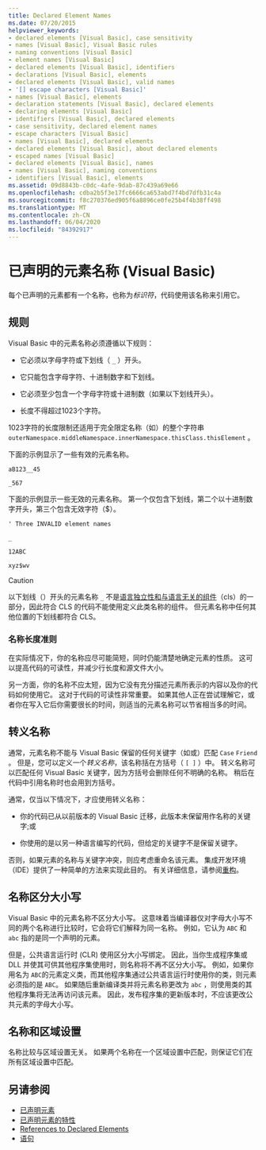 ```yaml
---
title: Declared Element Names
ms.date: 07/20/2015
helpviewer_keywords:
- declared elements [Visual Basic], case sensitivity
- names [Visual Basic], Visual Basic rules
- naming conventions [Visual Basic]
- element names [Visual Basic]
- declared elements [Visual Basic], identifiers
- declarations [Visual Basic], elements
- declared elements [Visual Basic], valid names
- '[] escape characters [Visual Basic]'
- names [Visual Basic], elements
- declaration statements [Visual Basic], declared elements
- declaring elements [Visual Basic]
- identifiers [Visual Basic], declared elements
- case sensitivity, declared element names
- escape characters [Visual Basic]
- names [Visual Basic], declared elements
- declared elements [Visual Basic], about declared elements
- escaped names [Visual Basic]
- declared elements [Visual Basic], names
- names [Visual Basic], naming conventions
- identifiers [Visual Basic], elements
ms.assetid: 09d8843b-c0dc-4afe-9dab-87c439a69e66
ms.openlocfilehash: cdba2b5f3e17fc6666ca653abd7f4bd7dfb31c4a
ms.sourcegitcommit: f8c270376ed905f6a8896ce0fe25b4f4b38ff498
ms.translationtype: MT
ms.contentlocale: zh-CN
ms.lasthandoff: 06/04/2020
ms.locfileid: "84392917"
---
```

# <a name="declared-element-names-visual-basic"></a>已声明的元素名称 (Visual Basic)
每个已声明的元素都有一个名称，也称为*标识符*，代码使用该名称来引用它。  
  
## <a name="rules"></a>规则  
 Visual Basic 中的元素名称必须遵循以下规则：  
  
- 它必须以字母字符或下划线（ `_` ）开头。  
  
- 它只能包含字母字符、十进制数字和下划线。  
  
- 它必须至少包含一个字母字符或十进制数（如果以下划线开头）。  
  
- 长度不得超过1023个字符。  
  
 1023字符的长度限制还适用于完全限定名称（如）的整个字符串 `outerNamespace.middleNamespace.innerNamespace.thisClass.thisElement` 。  
  
 下面的示例显示了一些有效的元素名称。  
  
 `aB123__45`  
  
 `_567`  
  
 下面的示例显示一些无效的元素名称。 第一个仅包含下划线，第二个以十进制数字开头，第三个包含无效字符（$）。  
  
 `' Three INVALID element names`  
  
 `_`  
  
 `12ABC`  
  
 `xyz$wv`  
  
> [!CAUTION]
> 以下划线（）开头的元素名称 `_` 不是[语言独立性和与语言无关的组件](../../../../standard/language-independence-and-language-independent-components.md)（cls）的一部分，因此符合 CLS 的代码不能使用定义此类名称的组件。 但元素名称中任何其他位置的下划线都符合 CLS。  
  
### <a name="name-length-guidelines"></a>名称长度准则  
 在实际情况下，你的名称应尽可能简短，同时仍能清楚地确定元素的性质。 这可以提高代码的可读性，并减少行长度和源文件大小。  
  
 另一方面，你的名称不应太短，因为它没有充分描述元素所表示的内容以及你的代码如何使用它。 这对于代码的可读性非常重要。 如果其他人正在尝试理解它，或者你在写入它后你需要很长的时间，则适当的元素名称可以节省相当多的时间。  
  
## <a name="escaped-names"></a>转义名称  
 通常，元素名称不能与 Visual Basic 保留的任何关键字（如或）匹配 `Case` `Friend` 。 但是，您可以定义一个*转义名称*，该名称括在方括号（ `[ ]` ）中。 转义名称可以匹配任何 Visual Basic 关键字，因为方括号会删除任何不明确的名称。 稍后在代码中引用名称时也会用到方括号。  
  
 通常，仅当以下情况下，才应使用转义名称：  
  
- 你的代码已从以前版本的 Visual Basic 迁移，此版本未保留用作名称的关键字;或  
  
- 你使用的是以另一种语言编写的代码，但给定的关键字不是保留关键字。  
  
 否则，如果元素的名称与关键字冲突，则应考虑重命名该元素。 集成开发环境（IDE）提供了一种简单的方法来实现此目的。 有关详细信息，请参阅[重构](/visualstudio/ide/refactoring-in-visual-studio)。  
  
## <a name="case-sensitivity-in-names"></a>名称区分大小写  
 Visual Basic 中的元素名称不区分大小写。 这意味着当编译器仅对字母大小写不同的两个名称进行比较时，它会将它们解释为同一名称。 例如，它认为 `ABC` 和 `abc` 指的是同一个声明的元素。  
  
 但是，公共语言运行时 (CLR) 使用区分大小写绑定。 因此，当你生成程序集或 DLL 并使其可供其他程序集使用时，则名称将不再不区分大小写。 例如，如果你用名为 `ABC`的元素定义类，而其他程序集通过公共语言运行时使用你的类，则元素必须指的是 `ABC`。 如果随后重新编译类并将元素名称更改为 `abc` ，则使用类的其他程序集将无法再访问该元素。 因此，发布程序集的更新版本时，不应该更改公共元素的字母大小写。  
  
## <a name="names-and-locales"></a>名称和区域设置  
 名称比较与区域设置无关。 如果两个名称在一个区域设置中匹配，则保证它们在所有区域设置中匹配。  
  
## <a name="see-also"></a>另请参阅

- [已声明元素](index.md)
- [已声明元素的特性](declared-element-characteristics.md)
- [References to Declared Elements](references-to-declared-elements.md)
- [语句](../../../language-reference/statements/index.md)
